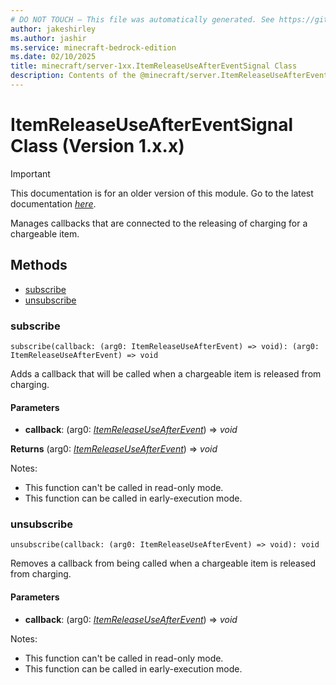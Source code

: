 ```yaml
---
# DO NOT TOUCH — This file was automatically generated. See https://github.com/mojang/minecraftapidocsgenerator to modify descriptions, examples, etc.
author: jakeshirley
ms.author: jashir
ms.service: minecraft-bedrock-edition
ms.date: 02/10/2025
title: minecraft/server-1xx.ItemReleaseUseAfterEventSignal Class
description: Contents of the @minecraft/server.ItemReleaseUseAfterEventSignal class (Version 1.x.x).
---
```

# ItemReleaseUseAfterEventSignal Class (Version 1.x.x)

> [!IMPORTANT]
> This documentation is for an older version of this module. Go to the latest documentation [*here*](../../../scriptapi/minecraft/server/ItemReleaseUseAfterEventSignal.md).

Manages callbacks that are connected to the releasing of charging for a chargeable item.

## Methods
- [subscribe](#subscribe)
- [unsubscribe](#unsubscribe)

### **subscribe**
`
subscribe(callback: (arg0: ItemReleaseUseAfterEvent) => void): (arg0: ItemReleaseUseAfterEvent) => void
`

Adds a callback that will be called when a chargeable item is released from charging.

#### **Parameters**
- **callback**: (arg0: [*ItemReleaseUseAfterEvent*](ItemReleaseUseAfterEvent.md)) => *void*

**Returns** (arg0: [*ItemReleaseUseAfterEvent*](ItemReleaseUseAfterEvent.md)) => *void*
  
Notes:
- This function can't be called in read-only mode.
- This function can be called in early-execution mode.

### **unsubscribe**
`
unsubscribe(callback: (arg0: ItemReleaseUseAfterEvent) => void): void
`

Removes a callback from being called when a chargeable item is released from charging.

#### **Parameters**
- **callback**: (arg0: [*ItemReleaseUseAfterEvent*](ItemReleaseUseAfterEvent.md)) => *void*
  
Notes:
- This function can't be called in read-only mode.
- This function can be called in early-execution mode.
